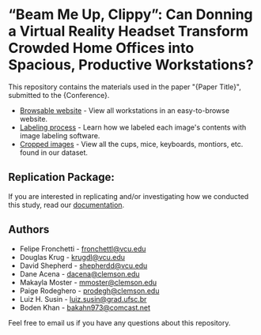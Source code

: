 
# “Beam Me Up, Clippy”: Can Donning a Virtual Reality Headset Transform Crowded Home Offices into Spacious, Productive Workstations?

This repository contains the materials used in the paper "{Paper Title}", submitted to the {Conference}.

* [Browsable website](https://devworkstations.weebly.com/) - View all workstations in an easy-to-browse website.
* [Labeling process](https://vcuse.github.io/workstations/stages/overview) - Learn how we labeled each image's contents with image labeling software.
* [Cropped images](https://github.com/vcuse/workstations/tree/master/data/pictures/cropped-items) - View all the cups, mice, keyboards, montiors, etc. found in our dataset.

## Replication Package:

If you are interested in replicating and/or investigating how we conducted this study, read our [documentation](https://vcuse.github.io/workstations/).

## Authors

* Felipe Fronchetti - fronchettl@vcu.edu
* Douglas Krug - krugdl@vcu.edu
* David Shepherd - shepherdd@vcu.edu
* Dane Acena - dacena@clemson.edu
* Makayla Moster - mmoster@clemson.edu
* Paige Rodeghero - prodegh@clemson.edu
* Luiz H. Susin - luiz.susin@grad.ufsc.br
* Boden Khan - bakahn973@comcast.net

Feel free to email us if you have any questions about this repository.
